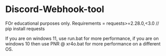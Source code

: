 # Discord-Webhook-tool
FOr educational purposes only.
Requirements = requests>=2.28.0,<3.0 // pip install requests

If you are on windows 11, use run.bat for more performance, if you are on windows 10 then use PNR @ xr4o.bat for more performance on a different OS.
